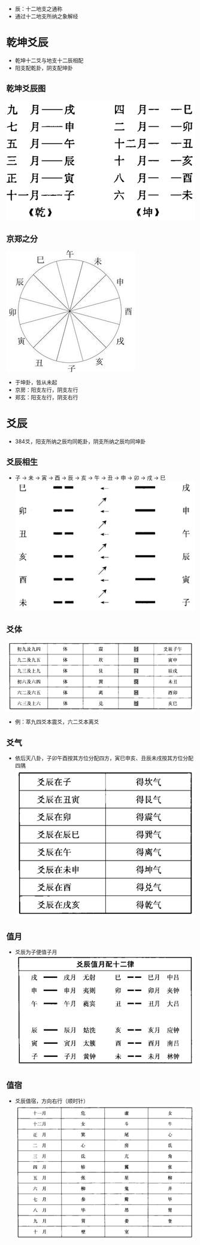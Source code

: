 * 辰：十二地支之通称
* 通过十二地支所纳之象解经
# 乾坤爻辰
* 乾坤十二爻与地支十二辰相配
* 阳支配乾卦，阴支配坤卦
## 乾坤爻辰图
![乾坤爻辰图|356](https://raw.githubusercontent.com/Subiectum/Zhouyi/refs/heads/master/images/%E4%B9%BE%E5%9D%A4%E7%88%BB%E8%BE%B0%E5%9B%BE.png)
## 京郑之分
![周天十二支|201](https://raw.githubusercontent.com/Subiectum/Zhouyi/refs/heads/master/images/%E5%91%A8%E5%A4%A9%E5%8D%81%E4%BA%8C%E6%94%AF.jpeg)
* 于坤卦，皆从未起
* 京房：阳支左行，阴支左行
* 郑玄：阳支左行，阴支右行

# 爻辰
* 384爻，阳支所纳之辰均同乾卦，阴支所纳之辰均同坤卦
## 爻辰相生
* 子 -> 未 -> 寅 -> 酉 -> 辰 -> 亥 -> 午 -> 丑 -> 申 -> 卯 -> 戌 -> 巳
![|315](https://raw.githubusercontent.com/Subiectum/Zhouyi/refs/heads/master/images/%E7%88%BB%E8%BE%B0%E7%9B%B8%E7%94%9F.png)
## 爻体
![](https://raw.githubusercontent.com/Subiectum/Zhouyi/refs/heads/master/images/%E7%88%BB%E4%BD%93.png)
* 例：萃九四爻本震爻，六二爻本离爻
## 爻气
* 依后天八卦，子卯午酉按其方位分配四方，寅巳申亥、丑辰未戌按其方位分配四隅
![|299](https://raw.githubusercontent.com/Subiectum/Zhouyi/refs/heads/master/images/%E7%88%BB%E6%B0%94.png)
## 值月
* 爻辰为子便值子月
![|284](https://raw.githubusercontent.com/Subiectum/Zhouyi/refs/heads/master/images/%E7%88%BB%E8%BE%B0%E5%80%BC%E6%9C%88.png)
## 值宿
* 爻辰值宿，方向右行（顺时针）
![|477](https://raw.githubusercontent.com/Subiectum/Zhouyi/refs/heads/master/images/%E7%88%BB%E8%BE%B0%E5%80%BC%E5%AE%BF.png)